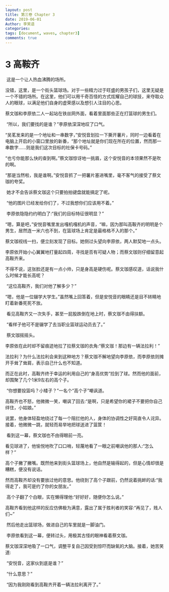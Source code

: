 ```yaml
---
layout: post
title: 第三卷 Chapter 3
date: 2019-06-01
Author: 李笑语
categories: 
tags: [document, waves, chapter3]
comments: true
---
```


# 3 高鞍齐

​    这是一个让人热血沸腾的场所。

​    没错，这里，是一个街头篮球场。对于一些精力过于旺盛的男孩子们，这里无疑是一个不错的场所。在这里，他们可以用千奇百怪的方式炫耀自己的球技，来夺取众人的眼球，以满足他们自身的虚荣感以及想引人注目的心思。

​    蔡文珈和李原依二人一起站在铁丝网外面，看着里面那些正在打篮球的男生们。

​    “所以，我们要找的是谁？”李原依深深地叹了口气。

​    “吴茗发来的是一个地址和一串数字，”安悦音划拉一下撕开薯片，同时一边看着在电脑上开启的小窗口里放的新番，“那个地址就是你们现在所在的位置，然而那一串数字......则是我们这次目标的社保卡号码。”

​    “也亏你能那么快的查到啊。”蔡文珈惊讶地一挑眉，这个安悦音的本领果然不是吹的啊。

​    “那是当然啦，我是谁啊。”安悦音抓了一把薯片塞进嘴里，毫不客气的接受了蔡文珈的夸奖。

​    她才不会告诉蔡文珈这个只要拍拍键盘就能搞定了呢。

​    “他的图片已经发给你们了，不过我想你们应该用不着。”

​    李原依隐隐约约明白了:“我们的目标特征很明显？”

​    “嗯，算是吧，”安悦音嘴里发出嘎机嘎机的声音，“嘛，因为那叫高鞍齐的明明是个男生，居然连一米六也不到，在篮球场上肯定是最格格不入的那个。”

​    蔡文珈视线一扫，便立刻发现了目标。她侧过头望向李原依，两人默契地一点头。

​    李原依开始小心翼翼地打量起四周，寻找是否有可疑人物；而蔡文珈则仔细留意起高鞍齐来。

​    不得不说，这张脸还是有一点小帅，只是身高是硬伤呢。蔡文珈感叹道，话说我什么时候才能长高呢？

​    “这位高鞍齐，我们对他了解多少？”

​    “嗯，他是一位辍学大学生。”虽然嘴上回答着，但是安悦音的眼睛还是目不转睛地盯着新番死死不放。

​    看见高鞍齐又一次失手，甚至一屁股跌倒在地上时，蔡文珈不由得扶额。

​    “看样子他可不是辍学了去当职业篮球运动员去了。”

​    蔡文珈摇摇头。

​    李原依在此时却不留痕迹地拉了拉蔡文珈的衣角:“蔡文珈！那边有一辆法拉利！”

​    法拉利？为什么法拉利会来到这种地方？蔡文珈不解地望向李原依，而李原依则摊开手耸了耸肩，表示自己什么也不知道。

​    而正在此时，高鞍齐终于幸运的利用自己的“身高优势”捡到了球。然而他的面前，却围聚了几个1米9左右的高个子。

​    “你想要投篮吗？小矮子？”一名个“高个子”嘲讽道。

​    高鞍齐也不怒，他微微一笑，嘲讽了回去:“是啊，只是希望你的裙子不要把你自己绊住，小姑娘。”

​    说罢，他身体轻盈地绕过了每一个阻拦他的人，身体的协调性之好简直令人诧异。接着，他微微一跳，就轻而易举地把球送进了篮筐！

​    看到这一幕，蔡文珈也不由得眼前一亮。

​    看见球进了，他愉悦地吹了口口哨，轻蔑地看了一眼之前嘲讽他的那人:“怎么样？”

​    高个子撇了撇嘴。既然他来到街头篮球场上，他自然是输得起的，但是心情却很是糟糕，便没有说话。

​    然而高鞍齐却没有要放过他的意思。他绕到了高个子跟前，仍然说着挑衅的话:“我得走了，我可是约了你的女朋友。”

​    高个子翻了个白眼，实在懒得理他:“好好好，随便你怎么说。”

​    高鞍齐看到他这样的反应仿佛极为满意，露出了属于胜利者的笑容:“再见了，贱人们~”

​    然后他走出篮球场，做进自己的车里就是一脚油门。

​    李原依看到这一幕，便转过头，用极其古怪的眼神看着蔡文珈。

​    蔡文珈深深地吸了一口气，调整平复自己因受到惊吓而缺氧的大脑。接着，她苦笑道:

​    “安悦音，这家伙到底是谁？”

​    “什么意思？”

​    “因为我刚刚看到高鞍齐开着一辆法拉利离开了。”
